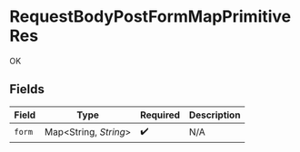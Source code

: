 # RequestBodyPostFormMapPrimitiveRes

OK


## Fields

| Field                 | Type                  | Required              | Description           |
| --------------------- | --------------------- | --------------------- | --------------------- |
| `form`                | Map<String, *String*> | :heavy_check_mark:    | N/A                   |